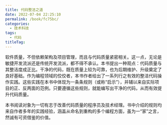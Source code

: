 ```yaml
---
title: 代码整洁之道
date: 2022-07-04 22:25:10
permalink: /book/fc75bc/
categories:
  - 技术科技
tags:
  - 代码
titleTag: 
---
```


软件质量，不但依赖架构及项目管理，而且与代码质量紧密相关。这一点，无论是敏捷开发流派还是传统开发流派，都不得不承认。本书提出一种观点：代码质量与其整洁度成正比。干净的代码，既在质量上较为可靠，也为后期维护、升级奠定了良好基础。作为编程领域的佼佼者，本书作者给出了一系列行之有效的整洁代码操作实践。这些实践在本书中体现为一条条规则（或称“启示”），并辅以来自实际项目的正、反两面的范例。只要遵循这些规则，就能编写出干净的代码，从而有效提升代码质量。

本书阅读对象为一切有志于改善代码质量的程序员及技术经理。书中介绍的规则均来自作者多年的实践经验，涵盖从命名到重构的多个编程方面，虽为一“家”之言，然诚有可资借鉴的价值。

<!-- more -->

<BookShelf
album="https://cdn.staticaly.com/gh/jonsam-ng/image-hosting@master/oxygen-space/image.4rvsfhoofrq0.webp"
:pages="404"
link="https://www.aliyundrive.com/s/8o1aHFnZvtP"
douban="https://book.douban.com/subject/34986245/"
author="[美] Robert C. Martin"
publisher="人民邮电出版社"
intro="本书提出一种观点：代码质量与其整洁度成正比。干净的代码，既在质量上较为可靠，也为后期维护、升级奠定了良好基础。作为编程领域的佼佼者，本书作者给出了一系列行之有效的整洁代码操作实践。"
lang="中文"
/>

